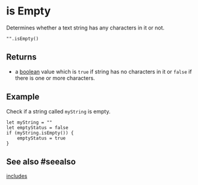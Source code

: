 # is Empty

Determines whether a text string has any characters in it or not.

```sig
"".isEmpty()
```

## Returns

* a [boolean](/types/boolean) value which is `true` if string has no characters in it or `false` if there is one or more characters.

## Example

Check if a string called `myString` is empty.

```blocks
let myString = ""
let emptyStatus = false
if (myString.isEmpty()) {
    emptyStatus = true
}
```

## See also #seealso

[includes](/reference/text/includes)